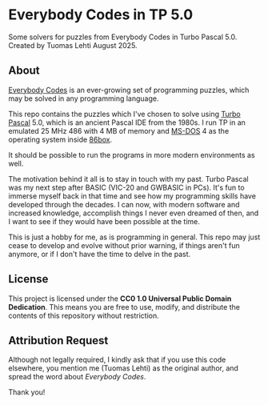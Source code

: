 # Everybody Codes in TP 5.0

Some solvers for puzzles from Everybody Codes in Turbo Pascal 5.0. Created by 
Tuomas Lehti August 2025.

## About

[Everybody Codes](https://everybody.codes/) is an ever-growing set of 
programming puzzles, which may be solved in any programming language.

This repo contains the puzzles which I've chosen to solve using 
[Turbo Pascal](https://en.wikipedia.org/wiki/Turbo_Pascal) 5.0, which is an 
ancient Pascal IDE from the 1980s. I run TP in an emulated 25 MHz 486 with 
4 MB of memory and [MS-DOS](https://en.wikipedia.org/wiki/MS-DOS) 4 as the 
operating system inside [86box](https://86box.net/).

It should be possible to run the programs in more modern environments as well.

The motivation behind it all is to stay in touch with my past. Turbo Pascal was
my next step after BASIC (VIC-20 and GWBASIC in PCs). It's fun to immerse
myself back in that time and see how my programming skills have developed
through the decades. I can now, with modern software and increased knowledge, 
accomplish things I never even dreamed of then, and I want to see if they
would have been possible at the time.

This is just a hobby for me, as is programming in general. This repo may
just cease to develop and evolve without prior warning, if things aren't
fun anymore, or if I don't have the time to delve in the past.

## License
This project is licensed under the **CC0 1.0 Universal Public Domain Dedication**. 
This means you are free to use, modify, and distribute the contents of this 
repository without restriction.  

## Attribution Request
Although not legally required, I kindly ask that if you use this code elsewhere, 
you mention me (Tuomas Lehti) as the original author, and spread the word about 
*Everybody Codes*.

Thank you!
